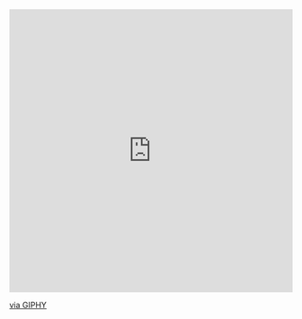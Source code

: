 <div style="width:100%;height:0;padding-bottom:100%;position:relative;"><iframe src="https://giphy.com/embed/ZcdJJvDqTgdGZK8Xd3" width="100%" height="100%" style="position:absolute" frameBorder="0" class="giphy-embed" allowFullScreen></iframe></div><p><a href="https://giphy.com/gifs/visuals-network-fiber-optics-ZcdJJvDqTgdGZK8Xd3">via GIPHY</a></p>
